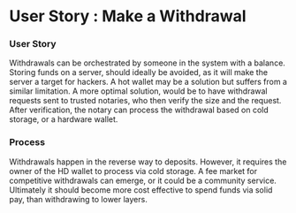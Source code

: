 # User Story : Make a Withdrawal

### User Story

Withdrawals can be orchestrated by someone in the system with a balance.  Storing funds on a server, should ideally be avoided, as it will make the server a target for hackers.  A hot wallet may be a solution but suffers from a similar limitation.  A more optimal solution, would be to have withdrawal requests sent to trusted notaries, who then verify the size and the request.  After verification, the notary can process the withdrawal based on cold storage, or a hardware wallet.

### Process

Withdrawals happen in the reverse way to deposits.  However, it requires the owner of the HD wallet to process via cold storage.  A fee market for competitive withdrawals can emerge, or it could be a community service.  Ultimately it should become more cost effective to spend funds via solid pay, than withdrawing to lower layers.

